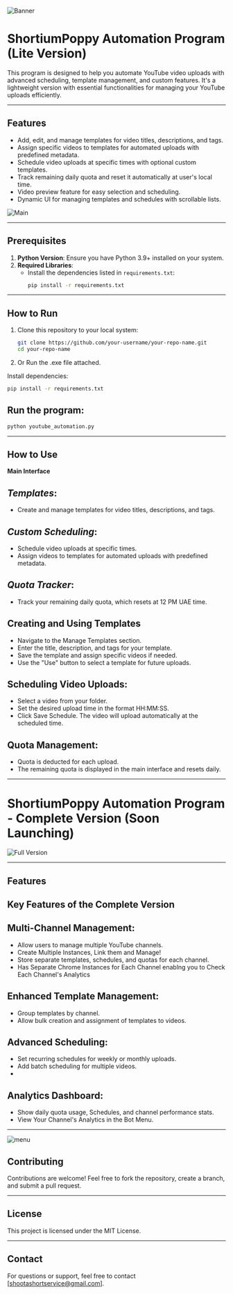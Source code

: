 ![Banner](images/banner.png)
# ShortiumPoppy Automation Program (Lite Version)

This program is designed to help you automate YouTube video uploads with advanced scheduling, template management, and custom features. It's a lightweight version with essential functionalities for managing your YouTube uploads efficiently.

---

## **Features**
- Add, edit, and manage templates for video titles, descriptions, and tags.
- Assign specific videos to templates for automated uploads with predefined metadata.
- Schedule video uploads at specific times with optional custom templates.
- Track remaining daily quota and reset it automatically at user's local time.
- Video preview feature for easy selection and scheduling.
- Dynamic UI for managing templates and schedules with scrollable lists.

![Main](images/main.png)

---

## **Prerequisites**
1. **Python Version**: Ensure you have Python 3.9+ installed on your system.
2. **Required Libraries**:
   - Install the dependencies listed in `requirements.txt`:
     ```bash
     pip install -r requirements.txt
     ```

---

## **How to Run**
1. Clone this repository to your local system:
   ```bash
   git clone https://github.com/your-username/your-repo-name.git
   cd your-repo-name

2. Or Run the .exe file attached.


Install dependencies:

   ```bash
   pip install -r requirements.txt
```

## **Run the program:**
   ```bash
python youtube_automation.py
```

---

## **How to Use**

**Main Interface**
## *Templates*: 
- Create and manage templates for video titles, descriptions, and tags.
## *Custom Scheduling*:
- Schedule video uploads at specific times.
- Assign videos to templates for automated uploads with predefined metadata.
## *Quota Tracker*: 
- Track your remaining daily quota, which resets at 12 PM UAE time.
## **Creating and Using Templates**
- Navigate to the Manage Templates section.
- Enter the title, description, and tags for your template.
- Save the template and assign specific videos if needed.
- Use the "Use" button to select a template for future uploads.
## **Scheduling Video Uploads:**
- Select a video from your folder.
- Set the desired upload time in the format HH:MM:SS.
- Click Save Schedule. The video will upload automatically at the scheduled time.
## **Quota Management:**
- Quota is deducted for each upload.
- The remaining quota is displayed in the main interface and resets daily.

---
# ShortiumPoppy Automation Program - Complete Version (Soon Launching)

![Full Version](images/1.png)

---
## **Features**
## **Key Features of the Complete Version**
## Multi-Channel Management:
- Allow users to manage multiple YouTube channels.
- Create Multiple Instances, Link them and Manage!
- Store separate templates, schedules, and quotas for each channel.
- Has Separate Chrome Instances for Each Channel enablng you to Check Each Channel's Analytics

## Enhanced Template Management:
- Group templates by channel.
- Allow bulk creation and assignment of templates to videos.
  
## Advanced Scheduling:
- Set recurring schedules for weekly or monthly uploads.
- Add batch scheduling for multiple videos.
- 
## Analytics Dashboard:
- Show daily quota usage, Schedules, and channel performance stats.
- View Your Channel's Analytics in the Bot Menu.
---
![menu](images/2.png)

## **Contributing**
Contributions are welcome! Feel free to fork the repository, create a branch, and submit a pull request.

---

## **License**
This project is licensed under the MIT License.

---

## **Contact**
For questions or support, feel free to contact [shootashortservice@gmail.com].

